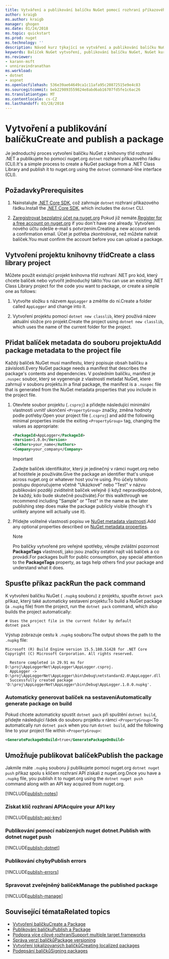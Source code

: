 ```yaml
---
title: Vytváření a publikování balíčku NuGet pomocí rozhraní příkazového řádku dotnet. | Microsoft Docs
author: kraigb
ms.author: kraigb
manager: ghogen
ms.date: 01/24/2018
ms.topic: quickstart
ms.prod: nuget
ms.technology: ''
description: Návod kurz týkající se vytváření a publikování balíčku NuGet pomocí rozhraní .NET Core příkazového řádku, dotnet.
keywords: Balíček NuGet vytvoření, publikování balíčku NuGet, NuGet kurzu balíček NuGet publikovat dotnet.
ms.reviewer:
- karann-msft
- unniravindranathan
ms.workload:
- dotnet
- aspnet
ms.openlocfilehash: 536e39ae64649ca1c11afa95c20872515e9e4c83
ms.sourcegitcommit: beb229893559824e8abd6ab16707fd5fe1c6ac26
ms.translationtype: MT
ms.contentlocale: cs-CZ
ms.lasthandoff: 03/28/2018
---
```

# <a name="create-and-publish-a-package"></a><span data-ttu-id="0fc2f-104">Vytvoření a publikování balíčku</span><span class="sxs-lookup"><span data-stu-id="0fc2f-104">Create and publish a package</span></span>

<span data-ttu-id="0fc2f-105">Je jednoduchý proces vytvoření balíčku NuGet z knihovny tříd rozhraní .NET a publikujete ho pomocí nuget.org `dotnet` rozhraní příkazového řádku (CLI).</span><span class="sxs-lookup"><span data-stu-id="0fc2f-105">It's a simple process to create a NuGet package from a .NET Class Library and publish it to nuget.org using the `dotnet` command-line interface (CLI).</span></span>

## <a name="prerequisites"></a><span data-ttu-id="0fc2f-106">Požadavky</span><span class="sxs-lookup"><span data-stu-id="0fc2f-106">Prerequisites</span></span>

1. <span data-ttu-id="0fc2f-107">Nainstalujte [.NET Core SDK](https://www.microsoft.com/net/download/), což zahrnuje `dotnet` rozhraní příkazového řádku.</span><span class="sxs-lookup"><span data-stu-id="0fc2f-107">Install the [.NET Core SDK](https://www.microsoft.com/net/download/), which includes the `dotnet` CLI.</span></span>

1. <span data-ttu-id="0fc2f-108">[Zaregistrovat bezplatný účet na nuget.org](https://www.nuget.org/users/account/LogOn?returnUrl=%2F) Pokud již nemáte.</span><span class="sxs-lookup"><span data-stu-id="0fc2f-108">[Register for a free account on nuget.org](https://www.nuget.org/users/account/LogOn?returnUrl=%2F) if you don't have one already.</span></span> <span data-ttu-id="0fc2f-109">Vytvoření nového účtu odešle e-mail s potvrzením.</span><span class="sxs-lookup"><span data-stu-id="0fc2f-109">Creating a new account sends a confirmation email.</span></span> <span data-ttu-id="0fc2f-110">Účet je potřeba zkontrolovat, než můžete nahrát balíček.</span><span class="sxs-lookup"><span data-stu-id="0fc2f-110">You must confirm the account before you can upload a package.</span></span>

## <a name="create-a-class-library-project"></a><span data-ttu-id="0fc2f-111">Vytvoření projektu knihovny tříd</span><span class="sxs-lookup"><span data-stu-id="0fc2f-111">Create a class library project</span></span>

<span data-ttu-id="0fc2f-112">Můžete použít existující projekt knihovna tříd rozhraní .NET pro kód, který chcete balíček nebo vytvořit jednoduchý takto:</span><span class="sxs-lookup"><span data-stu-id="0fc2f-112">You can use an existing .NET Class Library project for the code you want to package, or create a simple one as follows:</span></span>

1. <span data-ttu-id="0fc2f-113">Vytvořte složku s názvem `AppLogger` a změňte do ní.</span><span class="sxs-lookup"><span data-stu-id="0fc2f-113">Create a folder called `AppLogger` and change into it.</span></span>

1. <span data-ttu-id="0fc2f-114">Vytvoření projektu pomocí `dotnet new classlib`, který používá název aktuální složce pro projekt.</span><span class="sxs-lookup"><span data-stu-id="0fc2f-114">Create the project using `dotnet new classlib`, which uses the name of the current folder for the project.</span></span>

## <a name="add-package-metadata-to-the-project-file"></a><span data-ttu-id="0fc2f-115">Přidat balíček metadata do souboru projektu</span><span class="sxs-lookup"><span data-stu-id="0fc2f-115">Add package metadata to the project file</span></span>

<span data-ttu-id="0fc2f-116">Každý balíček NuGet musí manifestu, který popisuje obsah balíčku a závislosti.</span><span class="sxs-lookup"><span data-stu-id="0fc2f-116">Every NuGet package needs a manifest that describes the package's contents and dependencies.</span></span> <span data-ttu-id="0fc2f-117">V posledním balíčku, manifest je `.nuspec` soubor, který se vygeneruje z vlastností metadat NuGet, které zahrnují v souboru projektu.</span><span class="sxs-lookup"><span data-stu-id="0fc2f-117">In a final package, the manifest is a `.nuspec` file that is generated from the NuGet metadata properties that you include in the project file.</span></span>

1. <span data-ttu-id="0fc2f-118">Otevřete soubor projektu (`.csproj`) a přidejte následující minimální vlastnosti uvnitř ukončení `<PropertyGroup>` značky, změna hodnoty podle potřeby:</span><span class="sxs-lookup"><span data-stu-id="0fc2f-118">Open your project file (`.csproj`) and add the following minimal properties inside the exiting `<PropertyGroup>` tag, changing the values as appropriate:</span></span>

    ```xml
    <PackageId>AppLogger</PackageId>
    <Version>1.0.0</Version>
    <Authors>your_name</Authors>
    <Company>your_company</Company>
    ```

    > [!Important]
    > <span data-ttu-id="0fc2f-119">Zadejte balíček identifikátor, který je jedinečný v rámci nuget.org nebo ať hostitele je používáte.</span><span class="sxs-lookup"><span data-stu-id="0fc2f-119">Give the package an identifier that's unique across nuget.org or whatever host you're using.</span></span> <span data-ttu-id="0fc2f-120">Pro účely tohoto postupu doporučujeme včetně "Ukázkové" nebo "Test" v názvu publikování později zviditelnit balíček veřejně (i když nepravděpodobné, že každý, kdo bude skutečně používáte).</span><span class="sxs-lookup"><span data-stu-id="0fc2f-120">For this walkthrough we recommend including "Sample" or "Test" in the name as the later publishing step does make the package publicly visible (though it's unlikely anyone will actually use it).</span></span>

1. <span data-ttu-id="0fc2f-121">Přidejte volitelné vlastnosti popisu ve [NuGet metadata vlastnosti](/dotnet/core/tools/csproj#nuget-metadata-properties).</span><span class="sxs-lookup"><span data-stu-id="0fc2f-121">Add any optional properties described on [NuGet metadata properties](/dotnet/core/tools/csproj#nuget-metadata-properties).</span></span>

    > [!Note]
    > <span data-ttu-id="0fc2f-122">Pro balíčky vytvořené pro veřejné spotřeby, věnujte zvláštní pozornost **PackageTags** vlastnosti, jako jsou značky ostatní najít váš balíček a co provádí.</span><span class="sxs-lookup"><span data-stu-id="0fc2f-122">For packages built for public consumption, pay special attention to the **PackageTags** property, as tags help others find your package and understand what it does.</span></span>

## <a name="run-the-pack-command"></a><span data-ttu-id="0fc2f-123">Spusťte příkaz pack</span><span class="sxs-lookup"><span data-stu-id="0fc2f-123">Run the pack command</span></span>

<span data-ttu-id="0fc2f-124">K vytvoření balíčku NuGet ( `.nupkg` souboru) z projektu, spusťte `dotnet pack` příkaz, který také automaticky sestavení projektu:</span><span class="sxs-lookup"><span data-stu-id="0fc2f-124">To build a NuGet package (a `.nupkg` file) from the project, run the `dotnet pack` command, which also builds the project automatically:</span></span>

```cli
# Uses the project file in the current folder by default
dotnet pack
```

<span data-ttu-id="0fc2f-125">Výstup zobrazuje cestu k `.nupkg` souboru:</span><span class="sxs-lookup"><span data-stu-id="0fc2f-125">The output shows the path to the `.nupkg` file:</span></span>

```output
Microsoft (R) Build Engine version 15.5.180.51428 for .NET Core
Copyright (C) Microsoft Corporation. All rights reserved.

  Restore completed in 29.91 ms for D:\proj\AppLoggerNet\AppLogger\AppLogger.csproj.
  AppLogger -> D:\proj\AppLoggerNet\AppLogger\bin\Debug\netstandard2.0\AppLogger.dll
  Successfully created package 'D:\proj\AppLoggerNet\AppLogger\bin\Debug\AppLogger.1.0.0.nupkg'.
```

### <a name="automatically-generate-package-on-build"></a><span data-ttu-id="0fc2f-126">Automaticky generovat balíček na sestavení</span><span class="sxs-lookup"><span data-stu-id="0fc2f-126">Automatically generate package on build</span></span>

<span data-ttu-id="0fc2f-127">Pokud chcete automaticky spustit `dotnet pack` při spuštění `dotnet build`, přidejte následující řádek do souboru projektu v rámci `<PropertyGroup>`:</span><span class="sxs-lookup"><span data-stu-id="0fc2f-127">To automatically run `dotnet pack` when you run `dotnet build`, add the following line to your project file within `<PropertyGroup>`:</span></span>

```xml
<GeneratePackageOnBuild>true</GeneratePackageOnBuild>
```

## <a name="publish-the-package"></a><span data-ttu-id="0fc2f-128">Umožňuje publikovat balíček</span><span class="sxs-lookup"><span data-stu-id="0fc2f-128">Publish the package</span></span>

<span data-ttu-id="0fc2f-129">Jakmile máte `.nupkg` souboru ji publikujete pomocí nuget.org `dotnet nuget push` příkaz spolu s klíčem rozhraní API získali z nuget.org.</span><span class="sxs-lookup"><span data-stu-id="0fc2f-129">Once you have a `.nupkg` file, you publish it to nuget.org using the `dotnet nuget push` command along with an API key acquired from nuget.org.</span></span>

[!INCLUDE[publish-notes](includes/publish-notes.md)]

### <a name="acquire-your-api-key"></a><span data-ttu-id="0fc2f-130">Získat klíč rozhraní API</span><span class="sxs-lookup"><span data-stu-id="0fc2f-130">Acquire your API key</span></span>

[!INCLUDE[publish-api-key](includes/publish-api-key.md)]

### <a name="publish-with-dotnet-nuget-push"></a><span data-ttu-id="0fc2f-131">Publikování pomocí nabízených nuget dotnet.</span><span class="sxs-lookup"><span data-stu-id="0fc2f-131">Publish with dotnet nuget push</span></span>

[!INCLUDE[publish-dotnet](includes/publish-dotnet.md)]

### <a name="publish-errors"></a><span data-ttu-id="0fc2f-132">Publikování chyby</span><span class="sxs-lookup"><span data-stu-id="0fc2f-132">Publish errors</span></span>

[!INCLUDE[publish-errors](includes/publish-errors.md)]

### <a name="manage-the-published-package"></a><span data-ttu-id="0fc2f-133">Spravovat zveřejněný balíček</span><span class="sxs-lookup"><span data-stu-id="0fc2f-133">Manage the published package</span></span>

[!INCLUDE[publish-manage](includes/publish-manage.md)]

## <a name="related-topics"></a><span data-ttu-id="0fc2f-134">Související témata</span><span class="sxs-lookup"><span data-stu-id="0fc2f-134">Related topics</span></span>

- [<span data-ttu-id="0fc2f-135">Vytvoření balíčku</span><span class="sxs-lookup"><span data-stu-id="0fc2f-135">Create a Package</span></span>](../create-packages/creating-a-package.md)
- [<span data-ttu-id="0fc2f-136">Publikování balíčku</span><span class="sxs-lookup"><span data-stu-id="0fc2f-136">Publish a Package</span></span>](../create-packages/publish-a-package.md)
- [<span data-ttu-id="0fc2f-137">Podpora více cílové rozhraní</span><span class="sxs-lookup"><span data-stu-id="0fc2f-137">Support multiple target frameworks</span></span>](../create-packages/supporting-multiple-target-frameworks.md)
- [<span data-ttu-id="0fc2f-138">Správa verzí balíčků</span><span class="sxs-lookup"><span data-stu-id="0fc2f-138">Package versioning</span></span>](../reference/package-versioning.md)
- [<span data-ttu-id="0fc2f-139">Vytvoření lokalizovaných balíčků</span><span class="sxs-lookup"><span data-stu-id="0fc2f-139">Creating localized packages</span></span>](../create-packages/creating-localized-packages.md)
- [<span data-ttu-id="0fc2f-140">Podepsání balíčků</span><span class="sxs-lookup"><span data-stu-id="0fc2f-140">Signing packages</span></span>](../create-packages/Sign-a-package.md)

